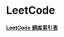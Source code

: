# LeetCode
[**LeetCode 题库索引表**](https://www.notion.so/e2166df58d15421c9c969aa644c66801?v=ff9f10d80cf847e496496b36d489dfdf)

